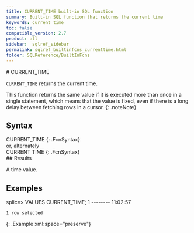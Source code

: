```yaml
---
title: CURRENT_TIME built-in SQL function
summary: Built-in SQL function that returns the current time
keywords: current time
toc: false
compatible_version: 2.7
product: all
sidebar:  sqlref_sidebar
permalink: sqlref_builtinfcns_currenttime.html
folder: SQLReference/BuiltInFcns
---
```

<section>
<div class="TopicContent" data-swiftype-index="true" markdown="1">
# CURRENT_TIME

`CURRENT_TIME` returns the current time.

This function returns the same value if it is executed more than once in
a single statement, which means that the value is fixed, even if there
is a long delay between fetching rows in a cursor.
{: .noteNote}

## Syntax

<div class="fcnWrapperWide" markdown="1">
    CURRENT_TIME
{: .FcnSyntax}

</div>
or, alternately

<div class="fcnWrapperWide" markdown="1">
    CURRENT TIME
{: .FcnSyntax}

</div>
## Results

A time value.

## Examples

<div class="preWrapper" markdown="1">
    splice> VALUES CURRENT_TIME;
    1
    --------
    11:02:57
    
    1 row selected
{: .Example xml:space="preserve"}

</div>
</div>
</section>

